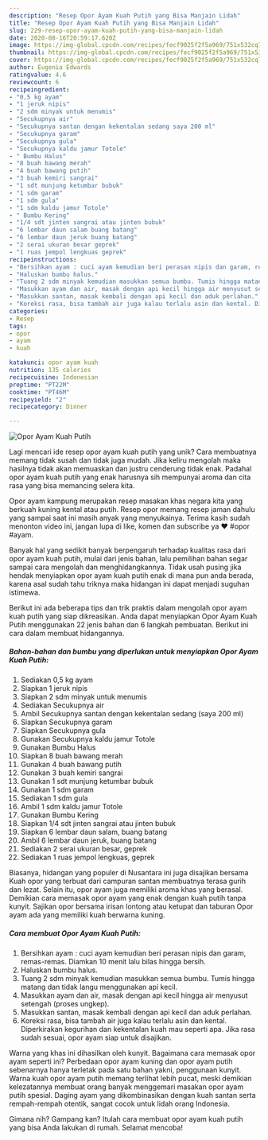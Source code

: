 ```yaml
---
description: "Resep Opor Ayam Kuah Putih yang Bisa Manjain Lidah"
title: "Resep Opor Ayam Kuah Putih yang Bisa Manjain Lidah"
slug: 229-resep-opor-ayam-kuah-putih-yang-bisa-manjain-lidah
date: 2020-08-16T20:59:17.620Z
image: https://img-global.cpcdn.com/recipes/fecf9025f2f5a969/751x532cq70/opor-ayam-kuah-putih-foto-resep-utama.jpg
thumbnail: https://img-global.cpcdn.com/recipes/fecf9025f2f5a969/751x532cq70/opor-ayam-kuah-putih-foto-resep-utama.jpg
cover: https://img-global.cpcdn.com/recipes/fecf9025f2f5a969/751x532cq70/opor-ayam-kuah-putih-foto-resep-utama.jpg
author: Eugenia Edwards
ratingvalue: 4.6
reviewcount: 6
recipeingredient:
- "0,5 kg ayam"
- "1 jeruk nipis"
- "2 sdm minyak untuk menumis"
- "Secukupnya air"
- "Secukupnya santan dengan kekentalan sedang saya 200 ml"
- "Secukupnya garam"
- "Secukupnya gula"
- "Secukupnya kaldu jamur Totole"
- " Bumbu Halus"
- "8 buah bawang merah"
- "4 buah bawang putih"
- "3 buah kemiri sangrai"
- "1 sdt munjung ketumbar bubuk"
- "1 sdm garam"
- "1 sdm gula"
- "1 sdm kaldu jamur Totole"
- " Bumbu Kering"
- "1/4 sdt jinten sangrai atau jinten bubuk"
- "6 lembar daun salam buang batang"
- "6 lembar daun jeruk buang batang"
- "2 serai ukuran besar geprek"
- "1 ruas jempol lengkuas geprek"
recipeinstructions:
- "Bersihkan ayam : cuci ayam kemudian beri perasan nipis dan garam, remas-remas. Diamkan 10 menit lalu bilas hingga bersih."
- "Haluskan bumbu halus."
- "Tuang 2 sdm minyak kemudian masukkan semua bumbu. Tumis hingga matang dan tidak langu menggunakan api kecil."
- "Masukkan ayam dan air, masak dengan api kecil hingga air menyusut setengah (proses ungkep)."
- "Masukkan santan, masak kembali dengan api kecil dan aduk perlahan."
- "Koreksi rasa, bisa tambah air juga kalau terlalu asin dan kental. Diperkirakan kegurihan dan kekentalan kuah mau seperti apa. Jika rasa sudah sesuai, opor ayam siap untuk disajikan."
categories:
- Resep
tags:
- opor
- ayam
- kuah

katakunci: opor ayam kuah 
nutrition: 135 calories
recipecuisine: Indonesian
preptime: "PT22M"
cooktime: "PT46M"
recipeyield: "2"
recipecategory: Dinner

---
```



![Opor Ayam Kuah Putih](https://img-global.cpcdn.com/recipes/fecf9025f2f5a969/751x532cq70/opor-ayam-kuah-putih-foto-resep-utama.jpg)

Lagi mencari ide resep opor ayam kuah putih yang unik? Cara membuatnya memang tidak susah dan tidak juga mudah. Jika keliru mengolah maka hasilnya tidak akan memuaskan dan justru cenderung tidak enak. Padahal opor ayam kuah putih yang enak harusnya sih mempunyai aroma dan cita rasa yang bisa memancing selera kita.

Opor ayam kampung merupakan resep masakan khas negara kita yang berkuah kuning kental atau putih. Resep opor memang resep jaman dahulu yang sampai saat ini masih anyak yang menyukainya. Terima kasih sudah menonton video ini, jangan lupa di like, komen dan subscribe ya ❤ #opor #ayam.

Banyak hal yang sedikit banyak berpengaruh terhadap kualitas rasa dari opor ayam kuah putih, mulai dari jenis bahan, lalu pemilihan bahan segar sampai cara mengolah dan menghidangkannya. Tidak usah pusing jika hendak menyiapkan opor ayam kuah putih enak di mana pun anda berada, karena asal sudah tahu triknya maka hidangan ini dapat menjadi suguhan istimewa.


Berikut ini ada beberapa tips dan trik praktis dalam mengolah opor ayam kuah putih yang siap dikreasikan. Anda dapat menyiapkan Opor Ayam Kuah Putih menggunakan 22 jenis bahan dan 6 langkah pembuatan. Berikut ini cara dalam membuat hidangannya.

<!--inarticleads1-->

##### Bahan-bahan dan bumbu yang diperlukan untuk menyiapkan Opor Ayam Kuah Putih:

1. Sediakan 0,5 kg ayam
1. Siapkan 1 jeruk nipis
1. Siapkan 2 sdm minyak untuk menumis
1. Sediakan Secukupnya air
1. Ambil Secukupnya santan dengan kekentalan sedang (saya 200 ml)
1. Siapkan Secukupnya garam
1. Siapkan Secukupnya gula
1. Gunakan Secukupnya kaldu jamur Totole
1. Gunakan  Bumbu Halus
1. Siapkan 8 buah bawang merah
1. Gunakan 4 buah bawang putih
1. Gunakan 3 buah kemiri sangrai
1. Gunakan 1 sdt munjung ketumbar bubuk
1. Gunakan 1 sdm garam
1. Sediakan 1 sdm gula
1. Ambil 1 sdm kaldu jamur Totole
1. Gunakan  Bumbu Kering
1. Siapkan 1/4 sdt jinten sangrai atau jinten bubuk
1. Siapkan 6 lembar daun salam, buang batang
1. Ambil 6 lembar daun jeruk, buang batang
1. Sediakan 2 serai ukuran besar, geprek
1. Sediakan 1 ruas jempol lengkuas, geprek


Biasanya, hidangan yang populer di Nusantara ini juga disajikan bersama Kuah opor yang terbuat dari campuran santan membuatnya terasa gurih dan lezat. Selain itu, opor ayam juga memiliki aroma khas yang berasal. Demikian cara memasak opor ayam yang enak dengan kuah putih tanpa kunyit. Sajikan opor bersama irisan lontong atau ketupat dan taburan Opor ayam ada yang memiliki kuah berwarna kuning. 

<!--inarticleads2-->

##### Cara membuat Opor Ayam Kuah Putih:

1. Bersihkan ayam : cuci ayam kemudian beri perasan nipis dan garam, remas-remas. Diamkan 10 menit lalu bilas hingga bersih.
1. Haluskan bumbu halus.
1. Tuang 2 sdm minyak kemudian masukkan semua bumbu. Tumis hingga matang dan tidak langu menggunakan api kecil.
1. Masukkan ayam dan air, masak dengan api kecil hingga air menyusut setengah (proses ungkep).
1. Masukkan santan, masak kembali dengan api kecil dan aduk perlahan.
1. Koreksi rasa, bisa tambah air juga kalau terlalu asin dan kental. Diperkirakan kegurihan dan kekentalan kuah mau seperti apa. Jika rasa sudah sesuai, opor ayam siap untuk disajikan.


Warna yang khas ini dihasilkan oleh kunyit. Bagaimana cara memasak opor ayam seperti ini? Perbedaan opor ayam kuning dan opor ayam putih sebenarnya hanya terletak pada satu bahan yakni, penggunaan kunyit. Warna kuah opor ayam putih memang terlihat lebih pucat, meski demikian kelezatannya membuat orang banyak menggemari masakan opor ayam putih spesial. Daging ayam yang dikombinasikan dengan kuah santan serta rempah-rempah otentik, sangat cocok untuk lidah orang Indonesia. 

Gimana nih? Gampang kan? Itulah cara membuat opor ayam kuah putih yang bisa Anda lakukan di rumah. Selamat mencoba!
